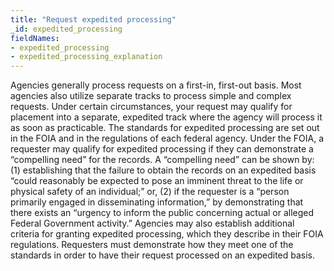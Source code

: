 ```yaml
---
title: "Request expedited processing"
_id: expedited_processing
fieldNames:
- expedited_processing
- expedited_processing_explanation
---
```

Agencies generally process requests on a first-in, first-out basis.  Most
agencies also utilize separate tracks to process simple and complex
requests.  Under certain circumstances, your request may qualify for
placement into a separate, expedited track where the agency will
process it as soon as practicable.  The standards for <span
data-term="expedited processing">expedited processing</span> are set
out in the FOIA and in the regulations of each federal agency.  Under the
FOIA, a requester may qualify for expedited processing if they can
demonstrate a <span data-term="compelling need">“compelling
need”</span> for the records.  A “compelling need” can be shown  by:  (1)
establishing that the  failure to obtain the records on an expedited
basis “could reasonably be expected to pose an imminent threat to the
life or physical safety of an individual;” or, (2) if the requester is a
“person primarily engaged in  disseminating information,” by
demonstrating that there exists an “urgency to inform the public
concerning actual or alleged Federal Government activity.”  Agencies may
also establish additional criteria for granting expedited processing,
which they describe in their FOIA regulations.  Requesters must
demonstrate how they meet one of the standards in order to have their
request processed on an expedited basis.
